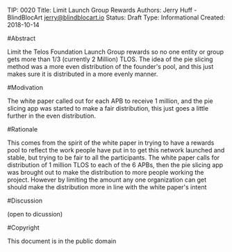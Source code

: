 TIP: 0020
Title: Limit Launch Group Rewards
Authors: Jerry Huff - BlindBlocArt <jerry@blindblocart.io>
Status: Draft
Type: Informational
Created: 2018-10-14

#Abstract

Limit the Telos Foundation Launch Group rewards so no one entity or group gets more than 1/3 (currently 2 Million) TLOS.
The idea of the pie slicing method was a more even distribution of the founder's pool, and this just makes sure 
it is distributed in a more evenly manner.

#Modivation

The white paper called out for each APB to receive 1 million, and the pie slicing app was started to make a fair distribution, 
this just goes a little further in the even distribution.

#Rationale

This comes from the spirit of the white paper in trying to have a rewards pool to reflect the work people have put in to 
get this network launched and stable, but trying to be fair to all the participants. The white paper calls for distribution of
1 million TLOS to each of the 6 APBs, then the pie slicing app was brought out to make the distribution to more people working
the project. However by limiting the amount any one organization can get should make the distribution more in line with the
white paper's intent

#Discussion

(open to dicussion)

#Copyright

This document is in the public domain
